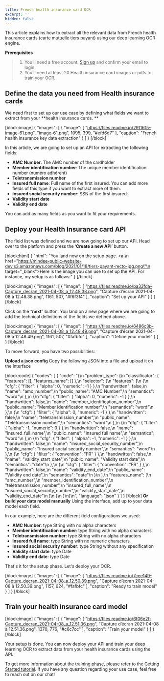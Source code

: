 ```yaml
---
title: French health insurance card OCR
excerpt: ''
hidden: false
---
```

This article explains how to extract all the relevant data from French health insurance cards (carte mutuelle tiers payant) using our deep learning OCR engine.


**Prerequisites**
> 1. You’ll need a free account. [Sign up](https://platform.mindee.com/signup) and confirm your email to login.
> 2. You’ll need at least 20 Health insurance card images or pdfs to train your OCR.
 
 

## Define the data you need from Health insurance cards
 

We need first to set up our use case by defining what fields we want to extract from your **health insurance cards.
**
 
[block:image]
{
  "images": [
    {
      "image": [
        "https://files.readme.io/2911615-image-61.png",
        "image-61.png",
        1095,
        399,
        "#efd6d7"
      ],
      "caption": "French health insurance key data extraction"
    }
  ]
}
[/block]
 

 

In this article, we are going to set up an API for extracting the following fields:

 

  * **AMC Number**: The AMC number of the cardholder
  * **Member identification number**: The unique member identification number (numéro adhérent)
  * **Teletransmission number**
  * **Insured full name**: Full name of the first insured. You can add more fields of this type if you want to extract more of them.
  * **Insured social security number**: SSN of the first insured.
  * **Validity start date**
  * **Validity end date**
 

You can add as many fields as you want to fit your requirements.

 

 

## Deploy your Health Insurance card API
 

The field list was defined and we are now going to set up our API. Head over to the platform and press the ‘**Create a new API**’ button.

 
[block:html]
{
  "html": "You land now on the setup page. <a \n   href=\"https://mindee-public-website-dev.s3.amazonaws.com/blog/2021/01/18/tiers-payant-recto-jpg.png\"\n   target=\"_blank\">Here is the image</a> you can use to set up the API. For instance, my setup is as follows:"
}
[/block]

[block:image]
{
  "images": [
    {
      "image": [
        "https://files.readme.io/ba33fda-Capture_decran_2021-04-08_a_12.48.38.png",
        "Capture d’écran 2021-04-08 à 12.48.38.png",
        1161,
        507,
        "#f6f3f4"
      ],
      "caption": "Set up your API"
    }
  ]
}
[/block]
 

Click on the “**next**” button. You land on a new page where we are going to add the technical definitions of the fields we defined above.

 
 
[block:image]
{
  "images": [
    {
      "image": [
        "https://files.readme.io/6486c3b-Capture_decran_2021-04-08_a_12.48.49.png",
        "Capture d’écran 2021-04-08 à 12.48.49.png",
        1161,
        507,
        "#fafbfd"
      ],
      "caption": "Define your model"
    }
  ]
}
[/block]
 
To move forward, you have two possibilities:

**Upload a json config**
Copy the following JSON into a file and upload it on the interface

[block:code]
{
  "codes": [
    {
      "code": "{\n  \"problem_type\": {\n    \"classificator\": { \"features\": [], \"features_name\": [] },\n    \"selector\": {\n      \"features\": [\n        {\n          \"cfg\": { \"filter\": { \"alpha\": 0, \"numeric\": -1 } },\n          \"handwritten\": false,\n          \"name\": \"amc_number\",\n          \"public_name\": \"AMC Number\",\n          \"semantics\": \"word\"\n        },\n        {\n          \"cfg\": { \"filter\": { \"alpha\": 0, \"numeric\": -1 } },\n          \"handwritten\": false,\n          \"name\": \"member_identification_number\",\n          \"public_name\": \"Member identification number\",\n          \"semantics\": \"word\"\n        },\n        {\n          \"cfg\": { \"filter\": { \"alpha\": 0, \"numeric\": -1 } },\n          \"handwritten\": false,\n          \"name\": \"teletransmission_number\",\n          \"public_name\": \"Teletransmission number\",\n          \"semantics\": \"word\"\n        },\n        {\n          \"cfg\": { \"filter\": { \"alpha\": -1, \"numeric\": 0 } },\n          \"handwritten\": false,\n          \"name\": \"insured_full_name\",\n          \"public_name\": \"Insured full name\",\n          \"semantics\": \"word\"\n        },\n        {\n          \"cfg\": { \"filter\": { \"alpha\": -1, \"numeric\": -1 } },\n          \"handwritten\": false,\n          \"name\": \"insured_social_security_number\",\n          \"public_name\": \"Insured social security number\",\n          \"semantics\": \"word\"\n        },\n        {\n          \"cfg\": { \"filter\": { \"convention\": \"FR\" } },\n          \"handwritten\": false,\n          \"name\": \"validity_start_date\",\n          \"public_name\": \"Validity start date\",\n          \"semantics\": \"date\"\n        },\n        {\n          \"cfg\": { \"filter\": { \"convention\": \"FR\" } },\n          \"handwritten\": false,\n          \"name\": \"validity_end_date\",\n          \"public_name\": \"Validity end date\",\n          \"semantics\": \"date\"\n        }\n      ],\n      \"features_name\": [\n        \"amc_number\",\n        \"member_identification_number\",\n        \"teletransmission_number\",\n        \"insured_full_name\",\n        \"insured_social_security_number\",\n        \"validity_start_date\",\n        \"validity_end_date\"\n      ]\n    }\n  }\n}\n",
      "language": "json"
    }
  ]
}
[/block]
 **Or build your data model manually**
Using the interface, add up to your data model each field.

In our example, here are the different field configurations we used:

  * **AMC Number**: type String with no alpha characters
  * **Member identification number**: type String with no alpha characters
  * **Teletransmission number**: type String with no alpha characters
  * **Insured full name**: type String with no numeric characters
  * **Insured social security number**: type String without any specification
  * **Validity start date**: type Date
  * **Validity end date**: type Date

 

That's it for the setup phase. Let's deploy your OCR.

 

[block:image]
{
  "images": [
    {
      "image": [
        "https://files.readme.io/7cee149-Capture_decran_2021-04-08_a_12.50.39.png",
        "Capture d’écran 2021-04-08 à 12.50.39.png",
        1157,
        624,
        "#fafbfc"
      ],
      "caption": "Ready to train model"
    }
  ]
}
[/block]
 
 

## Train your health insurance card model
 


[block:image]
{
  "images": [
    {
      "image": [
        "https://files.readme.io/6f06e2f-Capture_decran_2021-04-08_a_12.51.36.png",
        "Capture d’écran 2021-04-08 à 12.51.36.png",
        1370,
        776,
        "#c6c7cc"
      ],
      "caption": "Train your model"
    }
  ]
}
[/block]
 

 

Your setup is done. You can now deploy your API and train your deep learning OCR to extract data from your health insurance cards using the API.

 


To get more information about the training phase, please refer to the  [Getting Started tutorial](doc:build-your-first-document-parsing-api). If you have any question regarding your use case, feel free to reach out on our chat!